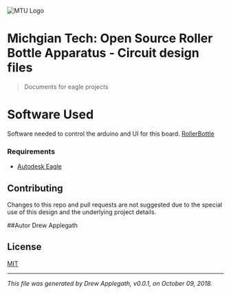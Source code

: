 ![MTU Logo](https://www.mtu.edu/mtu_resources/images/logos/michigan-tech-logo.svg)
# Michgian Tech: Open Source Roller Bottle Apparatus - Circuit design files
> Documents for eagle projects

# Software Used
Software needed to control the arduino and UI for this board. [RollerBottle](https://github.com/dhappleg/RollerBottle)

### Requirements 
* [Autodesk Eagle](https://www.autodesk.com/products/eagle/overview)

## Contributing
Changes to this repo and pull requests are not suggested due to the special use of this design and the underlying project details. 

##Autor 
Drew Applegath

## License
[MIT](https://choosealicense.com/licenses/mit/)
***
_This file was generated by Drew Applegath, v0.0.1, on October 09, 2018._